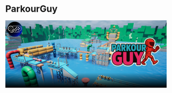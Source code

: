 # ParkourGuy

![thumbnail](https://github.com/Ciji-Games/ParkourGuy/blob/main/ParkourGuy/T_Launcher.png?raw=true)
